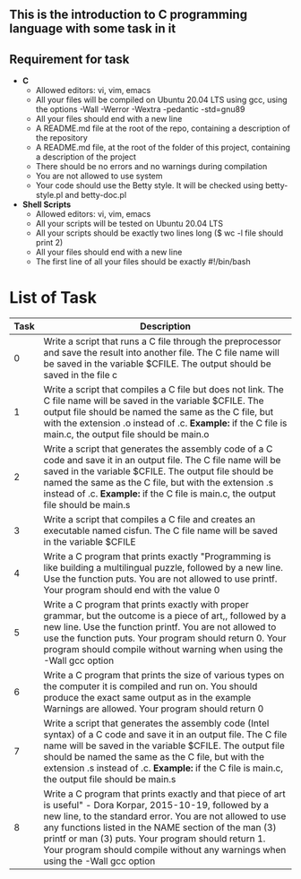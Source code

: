 ## This is the introduction to C programming language with some task in it
## Requirement for task
- **C**
  - Allowed editors: vi, vim, emacs
  - All your files will be compiled on Ubuntu 20.04 LTS using gcc, using the options -Wall -Werror -Wextra -pedantic -std=gnu89
  - All your files should end with a new line
  - A README.md file at the root of the repo, containing a description of the repository
  - A README.md file, at the root of the folder of this project, containing a description of the project
  - There should be no errors and no warnings during compilation
  - You are not allowed to use system
  - Your code should use the Betty style. It will be checked using betty-style.pl and betty-doc.pl
- **Shell Scripts**
  - Allowed editors: vi, vim, emacs
  - All your scripts will be tested on Ubuntu 20.04 LTS
  - All your scripts should be exactly two lines long ($ wc -l file should print 2)
  - All your files should end with a new line
  - The first line of all your files should be exactly #!/bin/bash
# List of Task
|Task| Description|
|---|---|
|0|Write a script that runs a C file through the preprocessor and save the result into another file. The C file name will be saved in the variable $CFILE. The output should be saved in the file c|
|1|Write a script that compiles a C file but does not link. The C file name will be saved in the variable $CFILE. The output file should be named the same as the C file, but with the extension .o instead of .c. **Example:** if the C file is main.c, the output file should be main.o|
|2|Write a script that generates the assembly code of a C code and save it in an output file. The C file name will be saved in the variable $CFILE. The output file should be named the same as the C file, but with the extension .s instead of .c. **Example:** if the C file is main.c, the output file should be main.s|
|3|Write a script that compiles a C file and creates an executable named cisfun. The C file name will be saved in the variable $CFILE|
|4|Write a C program that prints exactly "Programming is like building a multilingual puzzle, followed by a new line. Use the function puts. You are not allowed to use printf. Your program should end with the value 0|
|5|Write a C program that prints exactly with proper grammar, but the outcome is a piece of art,, followed by a new line. Use the function printf. You are not allowed to use the function puts. Your program should return 0. Your program should compile without warning when using the -Wall gcc option|
|6|Write a C program that prints the size of various types on the computer it is compiled and run on. You should produce the exact same output as in the example Warnings are allowed. Your program should return 0
|7|Write a script that generates the assembly code (Intel syntax) of a C code and save it in an output file. The C file name will be saved in the variable $CFILE. The output file should be named the same as the C file, but with the extension .s instead of .c. **Example:** if the C file is main.c, the output file should be main.s|
|8|Write a C program that prints exactly and that piece of art is useful" - Dora Korpar, 2015-10-19, followed by a new line, to the standard error. You are not allowed to use any functions listed in the NAME section of the man (3) printf or man (3) puts. Your program should return 1. Your program should compile without any warnings when using the -Wall gcc option|
